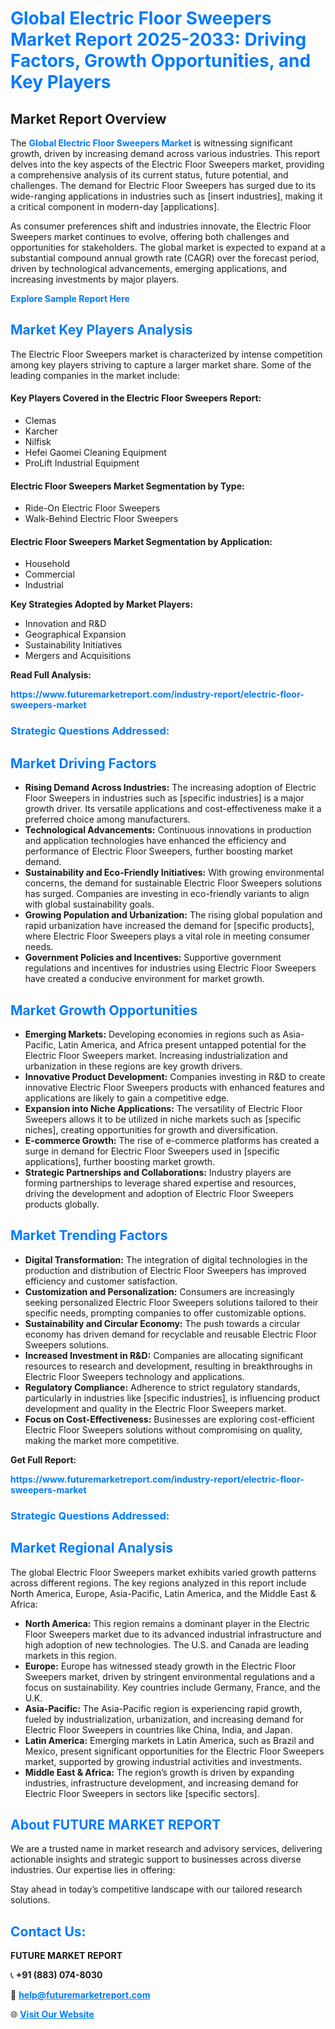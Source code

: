 <h1 style="color: #007BFF;">Global Electric Floor Sweepers Market Report 2025-2033: Driving Factors, Growth Opportunities, and Key Players</h1>

<section id="overview">
<h2>Market Report Overview</h2>
<p>The <a href="https://www.futuremarketreport.com/industry-report/electric-floor-sweepers-market" style="color: #007BFF; text-decoration: none;"><strong>Global Electric Floor Sweepers Market</strong></a> is witnessing significant growth, driven by increasing demand across various industries. This report delves into the key aspects of the Electric Floor Sweepers market, providing a comprehensive analysis of its current status, future potential, and challenges. The demand for Electric Floor Sweepers has surged due to its wide-ranging applications in industries such as [insert industries], making it a critical component in modern-day [applications].</p>
<p>As consumer preferences shift and industries innovate, the Electric Floor Sweepers market continues to evolve, offering both challenges and opportunities for stakeholders. The global market is expected to expand at a substantial compound annual growth rate (CAGR) over the forecast period, driven by technological advancements, emerging applications, and increasing investments by major players.</p>
</section>

<section id="overview">
<p><a href="https://www.futuremarketreport.com/request-sample/reportId=83153" style="color: #007BFF; text-decoration: none;"><strong>Explore Sample Report Here</strong></a></p>
</section>

<section id="key-players">
<h2 style="color: #007BFF;">Market Key Players Analysis</h2>
<p>The Electric Floor Sweepers market is characterized by intense competition among key players striving to capture a larger market share. Some of the leading companies in the market include:</p>
<h4>Key Players Covered in the Electric Floor Sweepers Report:</h4>
<ul><li>Clemas</li><li>Karcher</li><li>Nilfisk</li><li>Hefei Gaomei Cleaning Equipment</li><li>ProLift Industrial Equipment</li></ul>
<h4>Electric Floor Sweepers Market Segmentation by Type:</h4>
<ul><li>Ride-On Electric Floor Sweepers</li><li>Walk-Behind Electric Floor Sweepers</li></ul>

<h4>Electric Floor Sweepers Market Segmentation by Application:</h4>
<ul><li>Household</li><li>Commercial</li><li>Industrial</li></ul>
<p><strong>Key Strategies Adopted by Market Players:</strong></p>
<ul>
<li>Innovation and R&D</li>
<li>Geographical Expansion</li>
<li>Sustainability Initiatives</li>
<li>Mergers and Acquisitions</li>
</ul>
</section>

<section>
<p><strong>Read Full Analysis: </strong></p><a href="https://www.futuremarketreport.com/industry-report/electric-floor-sweepers-market" style="color: #007BFF; text-decoration: none;"><strong>https://www.futuremarketreport.com/industry-report/electric-floor-sweepers-market</strong></a>
<h3 style="color: #007BFF;">Strategic Questions Addressed:</h3>
</section>

<section id="driving-factors">
<h2 style="color: #007BFF;">Market Driving Factors</h2>
<ul>
<li><strong>Rising Demand Across Industries:</strong> The increasing adoption of Electric Floor Sweepers in industries such as [specific industries] is a major growth driver. Its versatile applications and cost-effectiveness make it a preferred choice among manufacturers.</li>
<li><strong>Technological Advancements:</strong> Continuous innovations in production and application technologies have enhanced the efficiency and performance of Electric Floor Sweepers, further boosting market demand.</li>
<li><strong>Sustainability and Eco-Friendly Initiatives:</strong> With growing environmental concerns, the demand for sustainable Electric Floor Sweepers solutions has surged. Companies are investing in eco-friendly variants to align with global sustainability goals.</li>
<li><strong>Growing Population and Urbanization:</strong> The rising global population and rapid urbanization have increased the demand for [specific products], where Electric Floor Sweepers plays a vital role in meeting consumer needs.</li>
<li><strong>Government Policies and Incentives:</strong> Supportive government regulations and incentives for industries using Electric Floor Sweepers have created a conducive environment for market growth.</li>
</ul>
</section>

<section id="growth-opportunities">
<h2 style="color: #007BFF;">Market Growth Opportunities</h2>
<ul>
<li><strong>Emerging Markets:</strong> Developing economies in regions such as Asia-Pacific, Latin America, and Africa present untapped potential for the Electric Floor Sweepers market. Increasing industrialization and urbanization in these regions are key growth drivers.</li>
<li><strong>Innovative Product Development:</strong> Companies investing in R&D to create innovative Electric Floor Sweepers products with enhanced features and applications are likely to gain a competitive edge.</li>
<li><strong>Expansion into Niche Applications:</strong> The versatility of Electric Floor Sweepers allows it to be utilized in niche markets such as [specific niches], creating opportunities for growth and diversification.</li>
<li><strong>E-commerce Growth:</strong> The rise of e-commerce platforms has created a surge in demand for Electric Floor Sweepers used in [specific applications], further boosting market growth.</li>
<li><strong>Strategic Partnerships and Collaborations:</strong> Industry players are forming partnerships to leverage shared expertise and resources, driving the development and adoption of Electric Floor Sweepers products globally.</li>
</ul>
</section>

<section id="trending-factors">
<h2 style="color: #007BFF;">Market Trending Factors</h2>
<ul>
<li><strong>Digital Transformation:</strong> The integration of digital technologies in the production and distribution of Electric Floor Sweepers has improved efficiency and customer satisfaction.</li>
<li><strong>Customization and Personalization:</strong> Consumers are increasingly seeking personalized Electric Floor Sweepers solutions tailored to their specific needs, prompting companies to offer customizable options.</li>
<li><strong>Sustainability and Circular Economy:</strong> The push towards a circular economy has driven demand for recyclable and reusable Electric Floor Sweepers solutions.</li>
<li><strong>Increased Investment in R&D:</strong> Companies are allocating significant resources to research and development, resulting in breakthroughs in Electric Floor Sweepers technology and applications.</li>
<li><strong>Regulatory Compliance:</strong> Adherence to strict regulatory standards, particularly in industries like [specific industries], is influencing product development and quality in the Electric Floor Sweepers market.</li>
<li><strong>Focus on Cost-Effectiveness:</strong> Businesses are exploring cost-efficient Electric Floor Sweepers solutions without compromising on quality, making the market more competitive.</li>
</ul>
</section>

<section>
<p><strong>Get Full Report: </strong></p><a href="https://www.futuremarketreport.com/industry-report/electric-floor-sweepers-market" style="color: #007BFF; text-decoration: none;"><strong>https://www.futuremarketreport.com/industry-report/electric-floor-sweepers-market</strong></a>
<h3 style="color: #007BFF;">Strategic Questions Addressed:</h3>
</section>


<section id="regional-analysis">
<h2 style="color: #007BFF;">Market Regional Analysis</h2>
<p>The global Electric Floor Sweepers market exhibits varied growth patterns across different regions. The key regions analyzed in this report include North America, Europe, Asia-Pacific, Latin America, and the Middle East & Africa:</p>
<ul>
<li><strong>North America:</strong> This region remains a dominant player in the Electric Floor Sweepers market due to its advanced industrial infrastructure and high adoption of new technologies. The U.S. and Canada are leading markets in this region.</li>
<li><strong>Europe:</strong> Europe has witnessed steady growth in the Electric Floor Sweepers market, driven by stringent environmental regulations and a focus on sustainability. Key countries include Germany, France, and the U.K.</li>
<li><strong>Asia-Pacific:</strong> The Asia-Pacific region is experiencing rapid growth, fueled by industrialization, urbanization, and increasing demand for Electric Floor Sweepers in countries like China, India, and Japan.</li>
<li><strong>Latin America:</strong> Emerging markets in Latin America, such as Brazil and Mexico, present significant opportunities for the Electric Floor Sweepers market, supported by growing industrial activities and investments.</li>
<li><strong>Middle East & Africa:</strong> The region’s growth is driven by expanding industries, infrastructure development, and increasing demand for Electric Floor Sweepers in sectors like [specific sectors].</li>
</ul>
</section>

<footer>
<h2 style="color: #007BFF;">About FUTURE MARKET REPORT</h2>
<p>We are a trusted name in market research and advisory services, delivering actionable insights and strategic support to businesses across diverse industries. Our expertise lies in offering:</p>

<p>Stay ahead in today’s competitive landscape with our tailored research solutions.</p>

<h2 style="color: #007BFF;">Contact Us:</h2>
<p><strong>FUTURE MARKET REPORT</strong></p>
<p>📞 <strong>+91 (883) 074-8030</strong></p>
<p>📧 <strong><a href="mailto:help@futuremarketreport.com" style="color: #007BFF;">help@futuremarketreport.com</a></strong></p>
<p>🌐 <strong><a href="https://www.futuremarketreport.com/" style="color: #007BFF;">Visit Our Website</a></strong></p>
</footer>